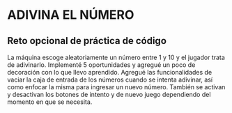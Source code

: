 <h1>ADIVINA EL NÚMERO</h1>
<h2>Reto opcional de práctica de código</h2>
La máquina escoge aleatoriamente un número entre 1 y 10 y el jugador trata de adivinarlo. Implementé 5 oportunidades y agregué un poco de decoración con lo que llevo aprendido. Agregué las funcionalidades de vaciar la caja de entrada de los números cuando se intenta adivinar, así como enfocar la misma para ingresar un nuevo número. También se activan y desactivan los botones de intento y de nuevo juego dependiendo del momento en que se necesita.

